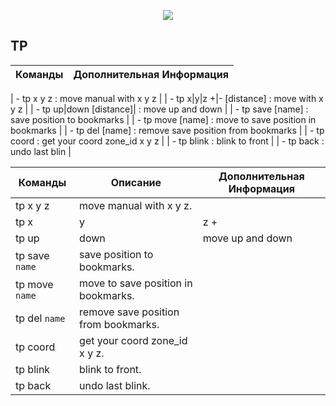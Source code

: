 <p align="center"><img src="https://github.com/war100ck/others/blob/master/terabooxlogo.svg"></p>

## TP
| Команды | Дополнительная Информация
| ------------- | ------------- |

| - tp x y z  : move manual with x y z |
| - tp x|y|z +|- [distance] : move with x y z |
| - tp up|down [distance]|  : move up and down |
| - tp save [name]  : save position to bookmarks |
| - tp move [name] : move to save position in bookmarks |
| - tp del [name]  : remove save position from bookmarks |
| - tp coord  : get your coord zone_id x y z |
| - tp blink  : blink to front |
| - tp back  : undo last blin |

| Команды | Описание | Дополнительная Информация
| ------------- | ------------- | ------------- |
| tp x y z | move manual with x y z. |  |	
| tp x|y|z +|- `distance` | move with x y z. |  |
| tp up|down | move up and down | |
| tp save `name` | save position to bookmarks. |  |
| tp move `name` | move to save position in bookmarks. |  |
| tp del `name` | remove save position from bookmarks. |  |
| tp coord | get your coord zone_id x y z. |  |
| tp blink | blink to front. |  |
| tp back | undo last blink. |  |
